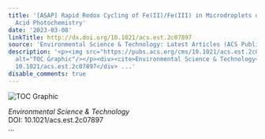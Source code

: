 ```yaml
---
title: '[ASAP] Rapid Redox Cycling of Fe(II)/Fe(III) in Microdroplets during Iron–Citric
  Acid Photochemistry'
date: '2023-03-08'
linkTitle: http://dx.doi.org/10.1021/acs.est.2c07897
source: 'Environmental Science & Technology: Latest Articles (ACS Publications)'
description: '<p><img src="https://pubs.acs.org/cms/10.1021/acs.est.2c07897/asset/images/medium/es2c07897_0006.gif"
  alt="TOC Graphic"/></p><div><cite>Environmental Science & Technology</cite></div><div>DOI:
  10.1021/acs.est.2c07897</div> ...'
disable_comments: true
---
```

<p><img src="https://pubs.acs.org/cms/10.1021/acs.est.2c07897/asset/images/medium/es2c07897_0006.gif" alt="TOC Graphic"/></p><div><cite>Environmental Science & Technology</cite></div><div>DOI: 10.1021/acs.est.2c07897</div> ...